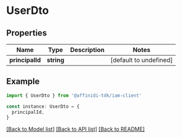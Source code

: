 # UserDto

## Properties

| Name            | Type       | Description | Notes                  |
| --------------- | ---------- | ----------- | ---------------------- |
| **principalId** | **string** |             | [default to undefined] |

## Example

```typescript
import { UserDto } from '@affinidi-tdk/iam-client'

const instance: UserDto = {
  principalId,
}
```

[[Back to Model list]](../README.md#documentation-for-models) [[Back to API list]](../README.md#documentation-for-api-endpoints) [[Back to README]](../README.md)
